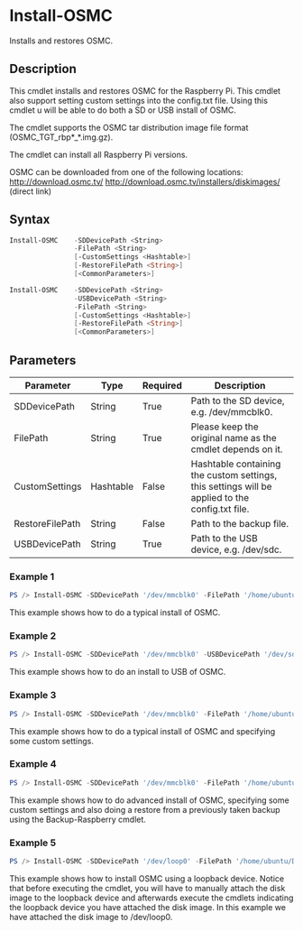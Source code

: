 # Install-OSMC
Installs and restores OSMC.

## Description
This cmdlet installs and restores OSMC for the Raspberry Pi. This cmdlet also support setting custom settings into the config.txt file. Using this cmdlet u will be able to do both a SD or USB install of OSMC.
    
The cmdlet supports the OSMC tar distribution image file format (OSMC_TGT_rbp*_*.img.gz).

The cmdlet can install all Raspberry Pi versions.

OSMC can be downloaded from one of the following locations:
http://download.osmc.tv/
http://download.osmc.tv/installers/diskimages/ (direct link)

## Syntax
```powershell
Install-OSMC    -SDDevicePath <String>
                -FilePath <String>
                [-CustomSettings <Hashtable>]
                [-RestoreFilePath <String>]
                [<CommonParameters>]
```
```powershell
Install-OSMC    -SDDevicePath <String>
                -USBDevicePath <String>
                -FilePath <String>
                [-CustomSettings <Hashtable>]
                [-RestoreFilePath <String>]
                [<CommonParameters>]
```

## Parameters
Parameter|Type|Required|Description
---------|----|--------|-----------
|SDDevicePath|String|True|Path to the SD device, e.g. /dev/mmcblk0.|
|FilePath|String|True|Please keep the original name as the cmdlet depends on it.|
|CustomSettings|Hashtable|False|Hashtable containing the custom settings, this settings will be applied to the config.txt file.|
|RestoreFilePath|String|False|Path to the backup file.|
|USBDevicePath|String|True|Path to the USB device, e.g. /dev/sdc.|

### Example 1
```powershell
PS /> Install-OSMC -SDDevicePath '/dev/mmcblk0' -FilePath '/home/ubuntu/Downloads/OSMC_TGT_rbp2_20161128.img.gz'
```
This example shows how to do a typical install of OSMC.

### Example 2
```powershell
PS /> Install-OSMC -SDDevicePath '/dev/mmcblk0' -USBDevicePath '/dev/sdc' -FilePath '/home/ubuntu/Downloads/OSMC_TGT_rbp2_20161128.img.gz' -CustomSettings @{arm_freq=1000;core_freq=500;sdram_freq=500;over_voltage=2}
```
This example shows how to do an install to USB of OSMC.

### Example 3
```powershell
PS /> Install-OSMC -SDDevicePath '/dev/mmcblk0' -FilePath '/home/ubuntu/Downloads/OSMC_TGT_rbp2_20161128.img.gz' -CustomSettings @{arm_freq=1000;core_freq=500;sdram_freq=500;over_voltage=2;gpu_mem=320}
```
This example shows how to do a typical install of OSMC and specifying some custom settings.

### Example 4
```powershell
PS /> Install-OSMC -SDDevicePath '/dev/mmcblk0' -FilePath '/home/ubuntu/Downloads/OSMC_TGT_rbp2_20161128.img.gz' -RestoreFilePath '/home/ubuntu/Kodi/Backup/OpenELEC-20161214183622.tar' -CustomSettings @{arm_freq=1000;core_freq=500;sdram_freq=500;over_voltage=2}
```
This example shows how to do advanced install of OSMC, specifying some custom settings and also doing a restore from a previously taken backup using the Backup-Raspberry cmdlet.

### Example 5
```powershell
PS /> Install-OSMC -SDDevicePath '/dev/loop0' -FilePath '/home/ubuntu/Downloads/OSMC_TGT_rbp2_20161128.img.gz' -RestoreFilePath '/home/ubuntu/Backups/OSMC-20161223084639.tar'
```
This example shows how to install OSMC using a loopback device. Notice that before executing the cmdlet, you will have to manually attach the disk image to the loopback device and afterwards execute the cmdlets indicating the loopback device you have attached the disk image. In this example we have attached the disk image to /dev/loop0.
